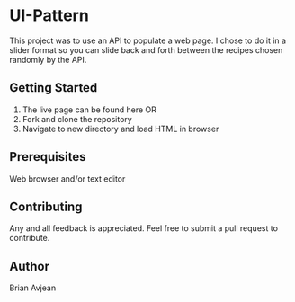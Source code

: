 # UI-Pattern

This project was to use an API to populate a web page. I chose to do it in a slider format so you can slide back and forth between the recipes chosen randomly by the API.

## Getting Started

1. The live page can be found here OR
2. Fork and clone the repository
3. Navigate to new directory and load HTML in browser

## Prerequisites

Web browser and/or text editor


## Contributing

Any and all feedback is appreciated. Feel free to submit a pull request to contribute.

## Author

Brian Avjean